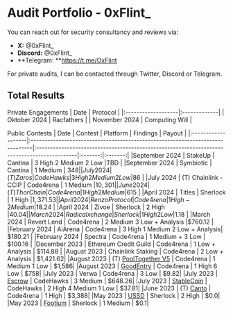 # Audit Portfolio - 0xFlint_

You can reach out for security consultancy and reviews via:

- **X:** @0xFlint_
- **Discord:** @0xFlint_
- **Telegram: **https://t.me/OxFlint

For private audits, I can be contacted through Twitter, Discord or Telegram. 

## Total Results

Private Engagements
| Date             | Protocol    | 
|:-------------------|:-------------|
| Oktober 2024  | Racfathers |
| November 2024  | Computing Will |

Public Contests
| Date             | Contest                                                                       | Platform                                                                                 | Findings | Payout |
|:-------------------|:------------------------------------------------------------------------------|:--------------------------------------------------------------------------------------------|:-------:|:-------:|
|September 2024 | StakeUp | Cantina | 3 High 2 Medium 2 Low |TBD |
|September 2024 | Symbiotic | Cantina | 1 Medium | $348 |
|July 2024 | (T) Zaros | CodeHawks | 3 High 2 Medium 2 Low |$86 |
|July 2024 | (T) Chainlink - CCIP | Code4rena | 1 Medium |$10,301 |
|June 2024 | (T) ThorChain | Code4rena | 1 High 2 Medium |$615 |
|April 2024  | Titles | Sherlock | 1 High |$1,371.53 |
|April 2024  | Renzo Protocol | Code4rena | 1 High - 2 Medium |$18.24 |
|April 2024  | Zivoe | Sherlock | 2 High |$40.04 |
|March 2024  | Radicalxchange | Sherlock | 1 High 2 Low |$1.18 |
|March 2024  | Revert Lend | Code4rena | 2 Medium 3 Low + Analysis |$760.12 |
|February 2024  | AiArena | Code4rena | 3 High 1 Medium 2 Low + Analysis| $180.21 |
|February 2024  | Spectra | Code4rena | 1 Medium + 3 Low | $100.16 |
|December 2023  | Ethereum Credit Guild | Code4rena | 1 Low + Analysis  | $114.88 |
|August 2023  | Chainlink Staking | Code4rena | 2 Low + Analysis  | $1,421.62|
|August 2023  | (T) [PoolTogether V5](https://code4rena.com/reports/2023-08-pooltogether) | Code4rena | 1 Medium 1 Low | $1,586|
|August 2023  | [GoodEntry](https://code4rena.com/reports/2023-08-goodentry) | Code4rena | 1 High 6 Low | $758|
|July 2023  | Verwa | Code4rena | 3 Low  | $9.82|
|July 2023  | [Escrow](https://www.codehawks.com/report/cljyfxlc40003jq082s0wemya) | CodeHawks | 3 Medium  | $648.26|
|July 2023  | [StableCoin](https://www.codehawks.com/report/cljx3b9390009liqwuedkn0m0) | CodeHawks | 2 High 4 Medium 1 Low | $37.81|
|June 2023 | (T) [Canto](https://code4rena.com/reports/2023-06-canto#h-01-pre-defined-limit-is-different-from-the-spec)   | Code4rena | 1 High  | $3,388|
|May 2023  | [USSD](https://audits.sherlock.xyz/contests/82/report)    | Sherlock | 2 High  | $0.0|
|May 2023  | [Footium](https://audits.sherlock.xyz/contests/71/report) | Sherlock | 1 Medium  | $0.1|
